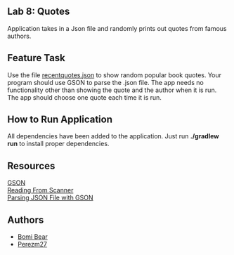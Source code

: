 ## Lab 8: Quotes
Application takes in a Json file and randomly prints out quotes from famous authors.

## Feature Task
Use the file [recentquotes.json](https://codefellows.github.io/code-401-java-guide/curriculum/08-oo-design-practice/recentquotes.json) to show random popular book quotes. Your program should use GSON to parse the .json file. 
The app needs no functionality other than showing the quote and the author when it is run. The app should choose one quote each time it is run.

## How to Run Application
All dependencies have been added to the application.
Just run <b>./gradlew run</b> to install proper dependencies.

## Resources
[GSON](https://github.com/google/gson/blob/master/UserGuide.md)  
[Reading From Scanner](https://stackoverflow.com/questions/13185727/reading-a-txt-file-using-scanner-class-in-java)  
[Parsing JSON File with GSON](https://stackoverflow.com/questions/29965764/how-to-parse-json-file-with-gson)

## Authors
* [Bomi Bear](https://github.com/bomibear)
* [Perezm27](https://github.com/perezm27)